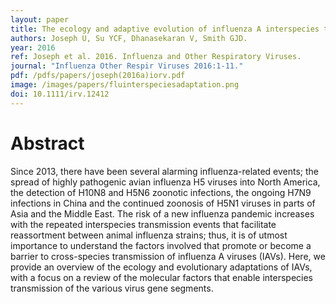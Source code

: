 ```yaml
---
layout: paper
title: The ecology and adaptive evolution of influenza A interspecies transmission
authors: Joseph U, Su YCF, Dhanasekaran V, Smith GJD.   
year: 2016
ref: Joseph et al. 2016. Influenza and Other Respiratory Viruses.
journal: "Influenza Other Respir Viruses 2016:1-11."
pdf: /pdfs/papers/joseph(2016a)iorv.pdf
image: /images/papers/fluinterspeciesadaptation.png
doi: 10.1111/irv.12412
---
```


# Abstract
Since 2013, there have been several alarming influenza-related events; the spread of highly pathogenic avian influenza H5 viruses into North America, the detection of H10N8 and H5N6 zoonotic infections, the ongoing H7N9 infections in China and the continued zoonosis of H5N1 viruses in parts of Asia and the Middle East. The risk of a new influenza pandemic increases with the repeated interspecies transmission events that facilitate reassortment between animal influenza strains; thus, it is of utmost importance to understand the factors involved that promote or become a barrier to cross-species transmission of influenza A viruses (IAVs). Here, we provide an overview of the ecology and evolutionary adaptations of IAVs, with a focus on a review of the molecular factors that enable interspecies transmission of the various virus gene segments.
